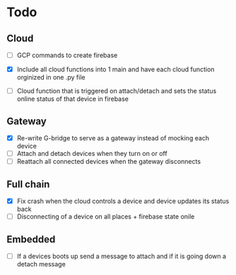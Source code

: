# Todo

## Cloud
- [ ] GCP commands to create firebase
- [x] Include all cloud functions into 1 main and have each cloud function orginized in one .py file
- [ ] Cloud function that is triggered on attach/detach and sets the status online status of that device in firebase


## Gateway
- [x] Re-write G-bridge to serve as a gateway instead of mocking each device
- [ ] Attach and detach devices when they turn on or off
- [ ] Reattach all connected devices when the gateway disconnects

## Full chain
- [x] Fix crash when the cloud controls a device and device updates its status back
- [ ] Disconnecting of a device on all places + firebase state onile

## Embedded
- [ ] If a devices boots up send a message to attach and if it is going down a detach message